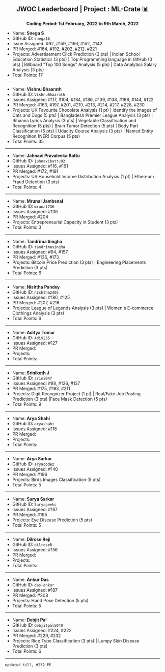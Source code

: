 
<div align = 'center'>
  <h2> JWOC Leaderboard | Project : ML-Crate 📊 </h2>
  <p><b> Coding Period: 1st February, 2022 to 9th March, 2022 </b></p>
  </div>
  
  - Name: **Snega S**
  - GitHub ID: `snega16`
  - Issue Assigned: #92, #159, #166, #152, #142
  - PR Merged: #164, #192, #202, #212, #221
  - Projects: Advertisement Click Prediction (3 pts) | Indian School Education Statistics (3 pts) | Top Programming language in GitHub (3 pts) | Billboard "Top 100 Songs" Analysis (5 pts) | Data Analytics Salary Analysis (3 pts)
  - Total Points: 17

---------------------------------------------------------
- Name: **Vishnu Bhaarath**
- GitHub ID: `VishnuBhaarath`
- Issues Assigned: #117, #104, #184, #186, #139, #138, #188, #144, #122
- PR Merged: #163, #197, #201, #210, #213, #214, #217, #228, #230
- Projects: UK Favourite Chocolate Analysis (1 pt) | Identify the images of Cats and Dogs (5 pts) | Bangladesh Premier League Analysis (3 pts) | Rihanna Lyrics Analysis (3 pts) | Vegetable Classification and Recognition (5 pts) | Brain Tumor Detection (5 pts) | Body Part Classification (5 pts) | Udacity Course Analysis (3 pts) | Named Entity Recognition (NER) Corpus (5 pts)
- Total Points: 35

----------------------------------------------------------
- Name: **Jahnavi Pravaleeka Battu**
- GitHub ID: `jahnavibattu02`
- Issues Assigned: #116, #161
- PR Merged: #172, #191
- Projects: US Household Income Distribution Analysis (1 pt) | Ethereum Fraud Detection (3 pts)
- Total Points: 4

----------------------------------------------------------
- Name: **Mrunal Jambenal**
- GitHub ID: `mrunal736`
- Issues Assigned: #106
- PR Merged: #204
- Projects: Entrepreneurial Capacity in Student (3 pts)
- Total Points: 3

----------------------------------------------------------
- Name: **Tandrima Singha**
- GitHub ID: `tandrimasingha`
- Issues Assigned: #94, #157
- PR Merged: #136, #173
- Projects: Bitcoin Price Prediction (3 pts) | Engineering Placements Prediction (3 pts)
- Total Points: 6

----------------------------------------------------------- 
- Name: **Nishtha Pandey**
- GitHub ID: `nishtha2405`
- Issues Assigned: #180, #125
- PR Merged: #207, #216
- Projects: League of Legends Analysis (3 pts) | Women's E-commerce Clothings Analysis (3 pts)
- Total Points: 6

----------------------------------------------------------
- Name: **Aditya Tomar**
- GitHub ID: `Adi9235`
- Issues Assigned: #127
- PR Merged:
- Projects:
- Total Points:

----------------------------------------------------------
- Name: **Sriniketh J**
- GitHub ID: `srini047`
- Issues Assigned: #98, #126, #137
- PR Merged: #175, #193, #211
- Projects: Digit Recognizer Project (1 pt) | Real/Fake Job Posting Prediction (3 pts) |Face Mask Detection (5 pts)
- Total Points: 9

----------------------------------------------------------
- Name: **Arya Shahi**
- GitHub ID: `aryashahi`
- Issues Assigned: #118
- PR Merged:
- Projects:
- Total Points:

----------------------------------------------------------
- Name: **Arya Sarkar**
- GitHub ID: `aryacodez`
- Issues Assigned: #140
- PR Merged: #196
- Projects: Birds Images Classification (5 pts)
- Total Points: 5

----------------------------------------------------------
- Name: **Surya Sarkar**
- GitHub ID: `Suryageeks`
- Issues Assigned: #167
- PR Merged: #195
- Projects: Eye Disease Prediction (5 pts)
- Total Points: 5

----------------------------------------------------------
- Name: **Dilrose Reji**
- GitHub ID: `dilroseR`
- Issues Assigned: #156
- PR Merged: 
- Projects: 
- Total Points:

----------------------------------------------------------
- Name: **Ankur Das**
- GitHub ID: `das-ankur`
- Issues Assigned: #187
- PR Merged: #208
- Projects: Hand Pose Detection (5 pts)
- Total Points: 5

----------------------------------------------------------
- Name: **Debjit Pal**
- GitHub ID: `debjitpal5040`
- Issues Assigned: #224, #222
- PR Merged: #229, #232
- Projects: Rice Type Classification (3 pts) | Lumpy Skin Disease Prediction (3 pts)
- Total Points: 6

----------------------------------------------------------

`updated till, #232 PR`
